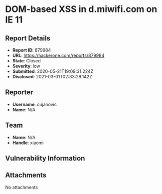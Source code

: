 # DOM-based XSS in d.miwifi.com on IE 11

## Report Details
- **Report ID**: 879984
- **URL**: https://hackerone.com/reports/879984
- **State**: Closed
- **Severity**: low
- **Submitted**: 2020-05-21T19:09:31.224Z
- **Disclosed**: 2021-03-01T02:33:29.142Z

## Reporter
- **Username**: cujanovic
- **Name**: N/A

## Team
- **Name**: N/A
- **Handle**: xiaomi

## Vulnerability Information


## Attachments
No attachments
